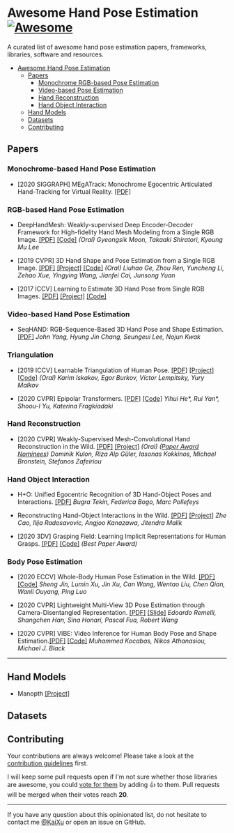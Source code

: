 # Awesome Hand Pose Estimation [![Awesome](https://awesome.re/badge.svg)](https://awesome.re)

A curated list of awesome hand pose estimation papers, frameworks, libraries, software and resources.

- [Awesome Hand Pose Estimation](#awesome-hand-pose-estimation)
  - [Papers](#papers)
    - [Monochrome RGB-based Pose Estimation](#monochrome-rgb-based-pose-estimation)
    - [Video-based Pose Estimation](#video-based-pose-estimation)
    - [Hand Reconstruction](#hand-reconstruction)
    - [Hand Object Interaction](#hand-object-interaction)
  - [Hand Models](#hand-models)
  - [Datasets](#datasets)
  - [Contributing](#contributing)

## Papers

### Monochrome-based Hand Pose Estimation
* [2020 SIGGRAPH] MEgATrack: Monochrome Egocentric Articulated Hand-Tracking for Virtual Reality. [\[PDF\]](https://dl.acm.org/doi/abs/10.1145/3386569.3392452)

### RGB-based Hand Pose Estimation

* DeepHandMesh: Weakly-supervised Deep Encoder-Decoder Framework for High-fidelity Hand Mesh Modeling from a Single RGB Image. [\[PDF\]](http://www.ecva.net/papers/eccv_2020/papers_ECCV/papers/123470426.pdf) [\[Code\]](https://github.com/facebookresearch/DeepHandMesh) *(Oral)*
_Gyeongsik Moon, Takaaki Shiratori, Kyoung Mu Lee_

* [2019 CVPR] 3D Hand Shape and Pose Estimation from a Single RGB Image. [\[PDF\]](http://openaccess.thecvf.com/content_CVPR_2019/papers/Ge_3D_Hand_Shape_and_Pose_Estimation_From_a_Single_RGB_CVPR_2019_paper.pdf) [\[Project\]](https://sites.google.com/site/geliuhaontu/home/cvpr2019) [\[Code\]](https://github.com/3d-hand-shape/hand-graph-cnn) *(Oral)*
_Liuhao Ge, Zhou Ren, Yuncheng Li, Zehao Xue, Yingying Wang, Jianfei Cai, Junsong Yuan_

* [2017 ICCV] Learning to Estimate 3D Hand Pose from Single RGB Images. [\[PDF\]](https://arxiv.org/pdf/1705.01389.pdf)  [\[Project\]](https://lmb.informatik.uni-freiburg.de/projects/hand3d/)   [\[Code\]](https://github.com/lmb-freiburg/hand3d)

### Video-based Hand Pose Estimation

* SeqHAND: RGB-Sequence-Based 3D Hand Pose and Shape Estimation. [\[PDF\]](http://arxiv.org/pdf/2007.05168)
_John Yang, Hyung Jin Chang, Seungeui Lee, Nojun Kwak_

### Triangulation
* [2019 ICCV] Learnable Triangulation of Human Pose. [\[PDF\]](https://arxiv.org/pdf/1905.05754.pdf) [\[Project\]](https://saic-violet.github.io/learnable-triangulation/) [\[Code\]](https://github.com/karfly/learnable-triangulation-pytorch#learnable-triangulation-of-human-pose) *(Oral)*
_Karim Iskakov, Egor Burkov, Victor Lempitsky, Yury Malkov_

* [2020 CVPR] Epipolar Transformers. [\[PDF\]](https://arxiv.org/pdf/2005.04551.pdf) [\[Code\]](https://github.com/yihui-he/epipolar-transformers)
_Yihui He\*, Rui Yan\*, Shoou-I Yu, Katerina Fragkiadaki_

### Hand Reconstruction

* [2020 CVPR] Weakly-Supervised Mesh-Convolutional Hand Reconstruction in the Wild. [\[PDF\]](https://arxiv.org/pdf/2004.01946.pdf) [\[Project\]](https://www.arielai.com/mesh_hands/)  *(Oral)* *([Paper Award Nominees](http://cvpr2020.thecvf.com/node/817))* _Dominik Kulon, Riza Alp Güler, Iasonas Kokkinos, Michael Bronstein, Stefanos Zafeiriou_

### Hand Object Interaction
* H+O: Unified Egocentric Recognition of 3D Hand-Object Poses and Interactions. [\[PDF\]](https://openaccess.thecvf.com/content_CVPR_2019/papers/Tekin_HO_Unified_Egocentric_Recognition_of_3D_Hand-Object_Poses_and_Interactions_CVPR_2019_paper.pdf)
_Bugra Tekin, Federica Bogo, Marc Pollefeys_

* Reconstructing Hand-Object Interactions in the Wild. [\[PDF\]](https://arxiv.org/pdf/2012.09856.pdf)  [\[Project\]](https://people.eecs.berkeley.edu/~zhecao/rhoi/)
_Zhe Cao, Ilija Radosavovic, Angjoo Kanazawa, Jitendra Malik_

* [2020 3DV] Grasping Field: Learning Implicit Representations for Human Grasps. [\[PDF\]](https://arxiv.org/pdf/2008.04451.pdf) [\[Code\]](https://github.com/korrawe/grasping_field) *(Best Paper Award)*

### Body Pose Estimation
* [2020 ECCV] Whole-Body Human Pose Estimation in the Wild. [\[PDF\]](https://arxiv.org/pdf/2007.11858.pdf) [\[Code\]](https://github.com/jin-s13/COCO-WholeBody)
_Sheng Jin, Lumin Xu, Jin Xu, Can Wang, Wentao Liu, Chen Qian, Wanli Ouyang, Ping Luo_

* [2020 CVPR] Lightweight Multi-View 3D Pose Estimation through Camera-Disentangled Representation. [\[PDF\]](https://research.fb.com/wp-content/uploads/2020/05/Lightweight-Multi-View-3D-Pose-Estimation-through-Camera-Disentangled-Representation.pdf) [\[Slide\]](https://sinahonari.github.io/Images/research/slides/2020_CVPR_slides.pdf) _Edoardo Remelli, Shangchen Han, Sina Honari, Pascal Fua, Robert Wang_

* [2020 CVPR] VIBE: Video Inference for Human Body Pose and Shape Estimation.[\[PDF\]](https://openaccess.thecvf.com/content_CVPR_2020/papers/Kocabas_VIBE_Video_Inference_for_Human_Body_Pose_and_Shape_Estimation_CVPR_2020_paper.pdf) [\[Code\]](https://github.com/mkocabas/VIBE) _Muhammed Kocabas, Nikos Athanasiou, Michael J. Black_ 
  
---

## Hand Models
* Manopth [\[Project\]](https://github.com/hassony2/manopth)

## Datasets

## Contributing

Your contributions are always welcome! Please take a look at the [contribution guidelines](https://github.com/vinta/awesome-python/blob/master/CONTRIBUTING.md) first.

I will keep some pull requests open if I'm not sure whether those libraries are awesome, you could [vote for them](https://github.com/vinta/awesome-python/pulls) by adding :+1: to them. Pull requests will be merged when their votes reach **20**.

---

If you have any question about this opinionated list, do not hesitate to contact me [@KaiXu]() or open an issue on GitHub.
